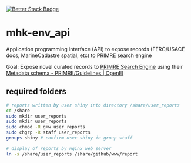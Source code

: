 [![Better Stack Badge](https://uptime.betterstack.com/status-badges/v1/monitor/os14.svg)](https://uptime.betterstack.com/?utm_source=status_badge)

# mhk-env_api
Application programming interface (API) to expose records (FERC/USACE docs, MarineCadastre spatial, etc) to PRIMRE search engine

Goal: Expose novel curated records to [PRIMRE Search Engine](https://openei.org/wiki/PRIMRE/Search?q=lubricant) using their [Metadata schema - PRIMRE/Guidelines | OpenEI](https://openei.org/wiki/PRIMRE/Guidelines#appendB)

## required folders

```bash
# reports written by user shiny into directory /share/user_reports
cd /share
sudo mkdir user_reports
sudo mkdir user_reports
sudo chmod -R g+w user_reports
sudo chgrp -R staff user_reports
groups shiny # confirm user shiny in group staff

# display of reports by nginx web server
ln -s /share/user_reports /share/github/www/report
```
